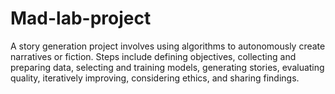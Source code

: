 # Mad-lab-project
A story generation project involves using algorithms to autonomously create narratives or fiction. Steps include defining objectives, collecting and preparing data, selecting and training models, generating stories, evaluating quality, iteratively improving, considering ethics, and sharing findings.  
